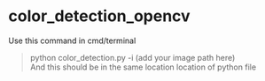 # color_detection_opencv
 Use this command in cmd/terminal <br/>
 > python color_detection.py -i (add your image path here) <br/>
 And this should be in the same location location of python file
  
